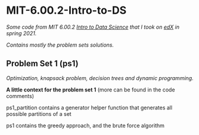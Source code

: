 # MIT-6.00.2-Intro-to-DS
*Some code from MIT 6.00.2 [Intro to Data Science](https://www.edx.org/course/introduction-to-computational-thinking-and-data-4) that I took on [edX](https://www.edx.org/) in spring 2021.* 

*Contains mostly the problem sets solutions.*

## Problem Set 1 (ps1)

*Optimization, knapsack problem, decision trees and dynamic programming.* 

**A little context for the problem set 1** (more can be found in the code comments)

ps1_partition contains a generator helper function that generates all possible partitions of a set

ps1 contains the greedy approach, and the brute force algorithm
